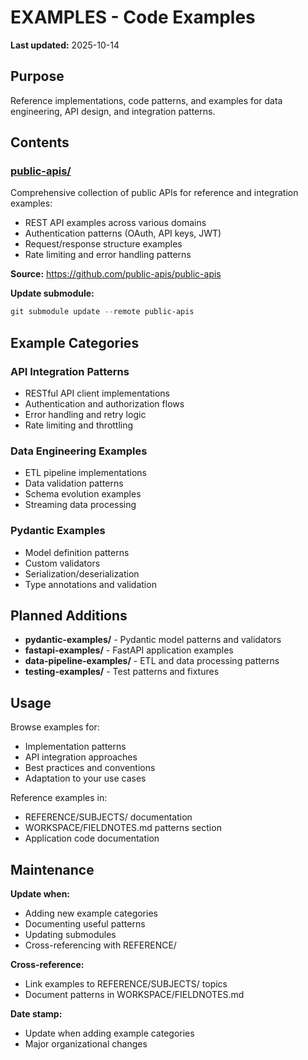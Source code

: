 # EXAMPLES - Code Examples

**Last updated:** 2025-10-14

## Purpose

Reference implementations, code patterns, and examples for data engineering, API design, and integration patterns.

## Contents

### [public-apis/](public-apis/)
Comprehensive collection of public APIs for reference and integration examples:
- REST API examples across various domains
- Authentication patterns (OAuth, API keys, JWT)
- Request/response structure examples
- Rate limiting and error handling patterns

**Source:** https://github.com/public-apis/public-apis

**Update submodule:**
```powershell
git submodule update --remote public-apis
```

## Example Categories

### API Integration Patterns
- RESTful API client implementations
- Authentication and authorization flows
- Error handling and retry logic
- Rate limiting and throttling

### Data Engineering Examples
- ETL pipeline implementations
- Data validation patterns
- Schema evolution examples
- Streaming data processing

### Pydantic Examples
- Model definition patterns
- Custom validators
- Serialization/deserialization
- Type annotations and validation

## Planned Additions

- **pydantic-examples/** - Pydantic model patterns and validators
- **fastapi-examples/** - FastAPI application examples
- **data-pipeline-examples/** - ETL and data processing patterns
- **testing-examples/** - Test patterns and fixtures

## Usage

Browse examples for:
- Implementation patterns
- API integration approaches
- Best practices and conventions
- Adaptation to your use cases

Reference examples in:
- REFERENCE/SUBJECTS/ documentation
- WORKSPACE/FIELDNOTES.md patterns section
- Application code documentation

## Maintenance

**Update when:**
- Adding new example categories
- Documenting useful patterns
- Updating submodules
- Cross-referencing with REFERENCE/

**Cross-reference:**
- Link examples to REFERENCE/SUBJECTS/ topics
- Document patterns in WORKSPACE/FIELDNOTES.md

**Date stamp:**
- Update when adding example categories
- Major organizational changes
